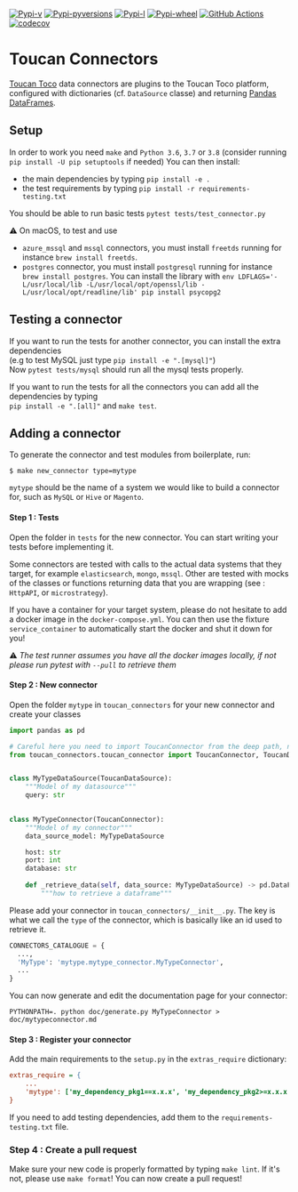 [![Pypi-v](https://img.shields.io/pypi/v/toucan-connectors.svg)](https://pypi.python.org/pypi/toucan-connectors)
[![Pypi-pyversions](https://img.shields.io/pypi/pyversions/toucan-connectors.svg)](https://pypi.python.org/pypi/toucan-connectors)
[![Pypi-l](https://img.shields.io/pypi/l/toucan-connectors.svg)](https://pypi.python.org/pypi/toucan-connectors)
[![Pypi-wheel](https://img.shields.io/pypi/wheel/toucan-connectors.svg)](https://pypi.python.org/pypi/toucan-connectors)
[![GitHub Actions](https://github.com/ToucanToco/toucan-connectors/workflows/CI/badge.svg)](https://github.com/ToucanToco/toucan-connectors/actions?query=workflow%3ACI)
[![codecov](https://codecov.io/gh/ToucanToco/toucan-connectors/branch/master/graph/badge.svg)](https://codecov.io/gh/ToucanToco/toucan-connectors)

# Toucan Connectors
[Toucan Toco](https://toucantoco.com/fr/) data connectors are plugins to the Toucan Toco platform,
configured with dictionaries (cf. `DataSource` classe) and returning
[Pandas DataFrames](https://pandas.pydata.org/pandas-docs/stable/reference/api/pandas.DataFrame.html).

## Setup
In order to work you need `make` and `Python 3.6`, `3.7` or `3.8` (consider
running `pip install -U pip setuptools` if needed)
You can then install:
- the main dependencies by typing `pip install -e .`
- the test requirements by typing `pip install -r requirements-testing.txt`

You should be able to run basic tests `pytest tests/test_connector.py`

:warning: On macOS, to test and use
- `azure_mssql` and `mssql` connectors, you must install `freetds`
running for instance `brew install freetds`.
- `postgres` connector, you must install `postgresql` running for instance `brew install postgres`.
You can install the library with `env LDFLAGS='-L/usr/local/lib -L/usr/local/opt/openssl/lib -L/usr/local/opt/readline/lib' pip install psycopg2`

## Testing a connector
If you want to run the tests for another connector, you can install the extra dependencies  
(e.g to test MySQL just type `pip install -e ".[mysql]"`)  
Now `pytest tests/mysql` should run all the mysql tests properly.

If you want to run the tests for all the connectors you can add all the dependencies by typing  
`pip install -e ".[all]"` and `make test`.

## Adding a connector

To generate the connector and test modules from boilerplate, run:  

```
$ make new_connector type=mytype
```

`mytype` should be the name of a system we would like to build a connector for, 
such as `MySQL` or `Hive` or `Magento`.

#### Step 1 : Tests
Open the folder in `tests` for the new connector. You can start writing your tests
before implementing it.

Some connectors are tested with calls to the actual data systems that they target,
for example `elasticsearch`, `mongo`, `mssql`. Other are tested with mocks of the
classes or functions returning data that you are wrapping (see : `HttpAPI`, or
`microstrategy`).

If you have a container for your target system, please do not hesitate to add a docker image in
the `docker-compose.yml`. You can then use the fixture `service_container` to automatically
start the docker and shut it down for you!

:warning: _The test runner assumes you have all the docker images locally,
if not please run pytest with `--pull` to retrieve them_

#### Step 2 : New connector
Open the folder `mytype` in `toucan_connectors` for your new connector and
create your classes

```python
import pandas as pd

# Careful here you need to import ToucanConnector from the deep path, not the __init__ path.
from toucan_connectors.toucan_connector import ToucanConnector, ToucanDataSource


class MyTypeDataSource(ToucanDataSource):
    """Model of my datasource"""
    query: str
    

class MyTypeConnector(ToucanConnector):
    """Model of my connector"""
    data_source_model: MyTypeDataSource

    host: str
    port: int
    database: str
    
    def _retrieve_data(self, data_source: MyTypeDataSource) -> pd.DataFrame:
        """how to retrieve a dataframe"""
```

Please add your connector in `toucan_connectors/__init__.py`.
The key is what we call the `type` of the connector, which 
is basically like an id used to retrieve it.
```python
CONNECTORS_CATALOGUE = {
  ...,
  'MyType': 'mytype.mytype_connector.MyTypeConnector',
  ...
}
```

You can now generate and edit the documentation page for your connector:

```shell
PYTHONPATH=. python doc/generate.py MyTypeConnector > doc/mytypeconnector.md
```

#### Step 3 : Register your connector
Add the main requirements to the `setup.py` in the `extras_require` dictionary:
```ini
extras_require = {
    ...
    'mytype': ['my_dependency_pkg1==x.x.x', 'my_dependency_pkg2>=x.x.x']
}
```
If you need to add testing dependencies, add them to the `requirements-testing.txt` file.

### Step 4 : Create a pull request
Make sure your new code is properly formatted by typing `make lint`.
If it's not, please use `make format`!
You can now create a pull request!
